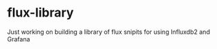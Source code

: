 # flux-library
Just working on building a library of flux snipits for using Influxdb2 and Grafana 

